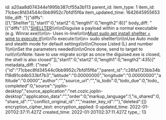 id: a20aa8d074344e1995b387cf55a3b113
parent_id: 
item_type: 1
item_id: 71cbec8fd34544c0bb9952c7bfd15f6a
item_updated_time: 1642645955653
title_diff: "[{\"diffs\":[[1,\"Shellter\"]],\"start1\":0,\"start2\":0,\"length1\":0,\"length2\":8}]"
body_diff: "[{\"diffs\":[[1,\"<ins>SHELLTER</ins>\\\n\\\nDisguise a payload within a normal executable (e.g. Winrar.exe)\\\n\\\n- Uses in-line\\\n\\\n<ins>Must sudo apt install shellter + wine to execute it</ins>\\\n\\\nTo execute:\\\n\\\n> sudo shellter\\\n\\\nUse Auto mode and stealth mode for default settings\\\n\\\nChoose Listed (L) and number 1\\\n\\\nSet the parameters needed\\\n\\\nOnce done, send to target to run\\\n\\\nNote: have to use migrate script as once the diguised.exe is closed, the shell is also closed\"]],\"start1\":0,\"start2\":0,\"length1\":0,\"length2\":435}]"
metadata_diff: {"new":{"id":"71cbec8fd34544c0bb9952c7bfd15f6a","parent_id":"c26fa1723bb34bf18d91cd4b533bf7b3","latitude":"0.00000000","longitude":"0.00000000","altitude":"0.0000","author":"","source_url":"","is_todo":0,"todo_due":0,"todo_completed":0,"source":"joplin-desktop","source_application":"net.cozic.joplin-desktop","application_data":"","order":0,"markup_language":1,"is_shared":0,"share_id":"","conflict_original_id":"","master_key_id":""},"deleted":[]}
encryption_cipher_text: 
encryption_applied: 0
updated_time: 2022-01-20T02:37:11.427Z
created_time: 2022-01-20T02:37:11.427Z
type_: 13
